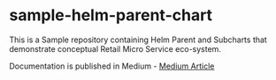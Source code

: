 # sample-helm-parent-chart

This is a Sample repository containing Helm Parent and Subcharts that demonstrate conceptual Retail Micro Service eco-system.

Documentation is published in Medium - [Medium Article](link)

